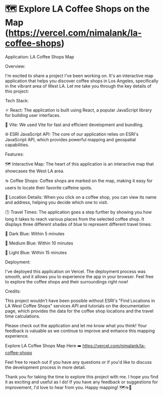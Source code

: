 # 🗺️ Explore LA Coffee Shops on the Map (https://vercel.com/nimalank/la-coffee-shops)

Application: LA Coffee Shops Map

Overview:

I'm excited to share a project I've been working on. It's an interactive map application that helps you discover coffee shops in Los Angeles, specifically in the vibrant area of West LA. Let me take you through the key details of this project:

Tech Stack:

⚛️ React: The application is built using React, a popular JavaScript library for building user interfaces.

🚀 Vite: We used Vite for fast and efficient development and bundling.

🌐 ESRI JavaScript API: The core of our application relies on ESRI's JavaScript API, which provides powerful mapping and geospatial capabilities.

Features:

🗺️ Interactive Map: The heart of this application is an interactive map that showcases the West LA area.

☕ Coffee Shops: Coffee shops are marked on the map, making it easy for users to locate their favorite caffeine spots.

🏢 Location Details: When you click on a coffee shop, you can view its name and address, helping you decide which one to visit.

🕒 Travel Times: The application goes a step further by showing you how long it takes to reach various places from the selected coffee shop. It displays three different shades of blue to represent different travel times:

🏁 Dark Blue: Within 5 minutes

🏁 Medium Blue: Within 10 minutes

🏁 Light Blue: Within 15 minutes

Deployment:

I've deployed this application on Vercel. The deployment process was smooth, and it allows you to experience the app in your browser. Feel free to explore the coffee shops and their surroundings right now!

Credits:

This project wouldn't have been possible without ESRI's "Find Locations in LA West Coffee Shops" services API and tutorials on the documentation page, which provides the data for the coffee shop locations and the travel time calculations.

Please check out the application and let me know what you think! Your feedback is valuable as we continue to improve and enhance this mapping experience.

Explore LA Coffee Shops Map Here ➡️ https://vercel.com/nimalank/la-coffee-shops

Feel free to reach out if you have any questions or if you'd like to discuss the development process in more detail.

Thank you for taking the time to explore this project with me. I hope you find it as exciting and useful as I do! If you have any feedback or suggestions for improvement, I'd love to hear from you. Happy mapping! 🗺️☕🚗
